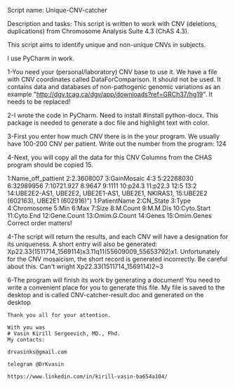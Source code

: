 Script name: Unique-CNV-catcher

Description and tasks: This script is written to work with CNV (deletions, duplications)  from Chromosome Analysis Suite 4.3 (ChAS 4.3).

This script aims to identify unique and non-unique CNVs in subjects.

 I use PyCharm in work.

1-You need your (personal/laboratory) CNV base to use it. 
  We have a file with CNV coordinates called DataForComparison. It should not be used. 
  It contains data and databases of non-pathogenic genomic variations as an example "http://dgv.tcag.ca/dgv/app/downloads?ref=GRCh37/hg19". It needs to be replaced!
  
2-I wrote the code in PyCharm. Need to install #install python-docx.
  This package is needed to generate a doc file and highlight text with color.	

3-First you enter how much CNV there is in the your program. We usually have 100-200 CNV per patient. 
  Write out the number from the program: 124

4-Next, you will copy all the data for this CNV Columns from the CHAS program should be copied 15.

   1:Name_off_pattient	2:2.3608007	3:GainMosaic	4:3	5:22268030	6:32989956	7:10721.927	8:9647	9:1111	10:p24.3	11:p22.3	12:5	13:2	14:UBE2E2-AS1, UBE2E2, UBE2E1-AS1, UBE2E1, NKIRAS1, 15:UBE2E2 (602163), UBE2E1 (602916)")
   1:PatientName 2:CN_State 3:Type 4:Chromosome 5:Min 6:Max 7:Size 8:M.Count 9:M.M.Dis 10:Cyto.Start 11:Cyto.End 12:Gene.Count 13:Omim.G.Count 14:Genes 15:Omim.Genes
  Correct order matters!

4-The script will return the results, and each CNV will have a designation for its uniqueness. A short entry will also be generated:
  Xp22.33(1511714_1569114)x3.11q11(55609009_55653792)x1.
  Unfortunately for the CNV mosaicism, the short record is generated incorrectly. Be careful about this.
  Can't wright Xp22.33(1511714_1569114)2~3

6-The program will finish its work by generating a document!
  You need to write a convenient place for you to generate this file.
  My file is saved to the desktop and is called CNV-catcher-result.doc and generated on the desktop


	Thank you all for your attention. 

	With you was 
	# Vasin Kirill Sergeevich, MD., Phd. 
	My contacts:

	drvasinks@gmail.com

	telegram @DrKvasin

	https://www.linkedin.com/in/kirill-vasin-ba654a104/
